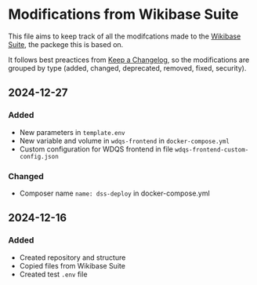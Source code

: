 # Modifications from Wikibase Suite
This file aims to keep track of all the modifcations made to the [Wikibase Suite](https://github.com/wmde/wikibase-release-pipeline), the packege this is based on.

It follows best preactices from [Keep a Changelog](https://keepachangelog.com/en/1.0.0/), so the modifications are grouped by type (added, changed, deprecated, removed, fixed, security).

## 2024-12-27
### Added
- New parameters in `template.env`
- New variable and volume in `wdqs-frontend` in `docker-compose.yml`
- Custom configuration for WDQS frontend in file `wdqs-frontend-custom-config.json`

### Changed
- Composer name `name: dss-deploy` in docker-compose.yml

## 2024-12-16
### Added
- Created repository and structure
- Copied files from Wikibase Suite
- Created test `.env` file